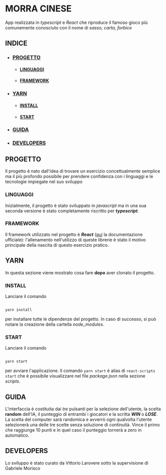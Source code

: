 # **MORRA CINESE**

App realizzata in *typescript* e *React* che riproduce il famoso gioco più comunemente conosciuto con il nome di *sasso, carta, forbice*

## INDICE

* ### [PROGETTO](#PROGETTO)
    * #### [LINGUAGGI](#LINGUAGGI)
    * #### [FRAMEWORK](#FRAMEWORK)
* ### [YARN](#YARN)
    * #### [INSTALL](#INSTALL)
    * #### [START](#START)
* ### [GUIDA](#GUIDA)
* ### [DEVELOPERS](#DEVELOPERS)


## PROGETTO

Il progetto è nato dall'idea di trovare un esercizio concettualmente semplice ma il più profondo possibile per prendere confidenza con i linguaggi e le tecnologie impiegate nel suo sviluppo

### LINGUAGGI

Inizialmente, il progetto è stato sviluppato in *javascript* ma in una sua seconda versione è stato completamente riscritto per ***typescript***.


### FRAMEWORK

Il framework utilizzato nel progetto è ***React*** ([qui](https://it.reactjs.org/) la documentazione ufficiale): l'allenamento nell'utilizzo di queste librerie è stato il motivo principale della nascita di questo esercizio pratico.

## YARN

In questa sezione viene mostrato cosa fare **dopo** aver clonato il progetto.

### INSTALL

Lanciare il comando

```shell

yarn install

```

per installare tutte le dipendenze del progetto. In caso di successo, si può notare la creazione della cartella *node_modules*.

### START

Lanciare il comando

```shell

yarn start

```

per avviare l'applicazione. Il comando ```yarn start``` è alias di ```react-scripts start``` che è possibile visualizzare nel file *package.json* nella sezione *scripts*.

## GUIDA

L'interfaccia è costituita dai *tre* pulsanti per la selezione dell'utente, la scelta **random** dell'IA, il punteggio di entrambi i giocatori e la scritta ***WIN*** o ***LOSE***. La scelta del computer sarà randomica e avverrò ogni qualvolta l'utente selezionerà una delle tre scelte senza soluzione di continuità. Vince il primo che raggiunge 10 punti e in quel caso il punteggio tornerà a zero in automatico.

## DEVELOPERS

Lo sviluppo è stato curato da Vittorio Larovere sotto la supervisione di Gabriele Morisco